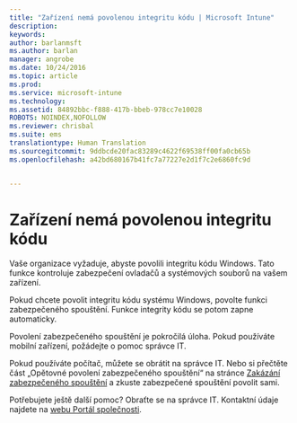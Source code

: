 ```yaml
---
title: "Zařízení nemá povolenou integritu kódu | Microsoft Intune"
description: 
keywords: 
author: barlanmsft
ms.author: barlan
manager: angrobe
ms.date: 10/24/2016
ms.topic: article
ms.prod: 
ms.service: microsoft-intune
ms.technology: 
ms.assetid: 84892bbc-f888-417b-bbeb-978cc7e10028
ROBOTS: NOINDEX,NOFOLLOW
ms.reviewer: chrisbal
ms.suite: ems
translationtype: Human Translation
ms.sourcegitcommit: 9ddbcde20fac83289c4622f69538ff00fa0cb65b
ms.openlocfilehash: a42bd680167b41fc7a77227e2d1f7c2e6860fc9d


---
```



# <a name="device-doesnt-have-code-integrity-enabled"></a>Zařízení nemá povolenou integritu kódu

Vaše organizace vyžaduje, abyste povolili integritu kódu Windows. Tato funkce kontroluje zabezpečení ovladačů a systémových souborů na vašem zařízení.

Pokud chcete povolit integritu kódu systému Windows, povolte funkci zabezpečeného spouštění. Funkce integrity kódu se potom zapne automaticky.

Povolení zabezpečeného spouštění je pokročilá úloha. Pokud používáte mobilní zařízení, požádejte o pomoc správce IT.

Pokud používáte počítač, můžete se obrátit na správce IT. Nebo si přečtěte část „Opětovné povolení zabezpečeného spouštění“ na stránce [Zakázání zabezpečeného spouštění](https://msdn.microsoft.com/library/windows/hardware/dn898540(v=vs.85).aspx) a zkuste zabezpečené spouštění povolit sami.

Potřebujete ještě další pomoc? Obraťte se na správce IT. Kontaktní údaje najdete na [webu Portál společnosti](http://portal.manage.microsoft.com).



<!--HONumber=Nov16_HO1-->


